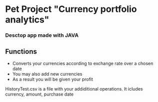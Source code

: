 # Pet Project "Currency portfolio analytics"

### Desctop app made with JAVA 

## Functions
- Converts your currencies according to exchange rate over a chosen date
- You may also add new currencies
- As a result you will be given your profit

HistoryTest.csv is a file with your addiditional operations. It icludes currency, amount, purchase date
